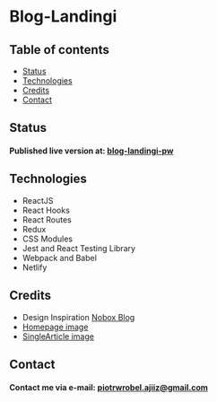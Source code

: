 # Blog-Landingi

## Table of contents
* [Status](#status)
* [Technologies](#technologies)
* [Credits](#credits)
* [Contact](#contact)

## Status
#### Published live version at: [blog-landingi-pw](https://blog-landingi-pw.netlify.app/)

## Technologies
* ReactJS
* React Hooks
* React Routes
* Redux
* CSS Modules
* Jest and React Testing Library
* Webpack and Babel
* Netlify

## Credits
* Design Inspiration [Nobox Blog](https://dribbble.com/shots/7159656-Nobox-Blog/attachments/162548?mode=media)
* [Homepage image](https://unsplash.com/photos/MQzSZ5BkjAg)
* [SingleArticle image](https://unsplash.com/photos/jR4Zf-riEjI)

## Contact
#### Contact me via e-mail: piotrwrobel.ajiiz@gmail.com

